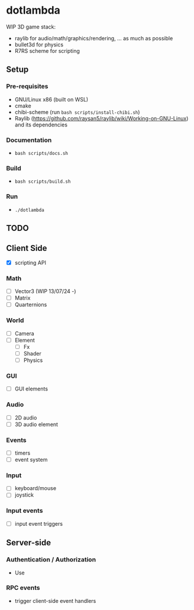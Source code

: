 # dotlambda

WIP 3D game stack:
- raylib for audio/math/graphics/rendering, ... as much as possible
- bullet3d for physics
- R7RS scheme for scripting

## Setup
### Pre-requisites
- GNU/Linux x86 (built on WSL)
- cmake
- chibi-scheme (run `bash scripts/install-chibi.sh`)
- Raylib (https://github.com/raysan5/raylib/wiki/Working-on-GNU-Linux) and its dependencies

### Documentation
- `bash scripts/docs.sh`

### Build
- `bash scripts/build.sh`

### Run
- `./dotlambda`

## TODO
## Client Side
- [x] scripting API
### Math
- [ ] Vector3 (WIP 13/07/24 -)
- [ ] Matrix
- [ ] Quarternions
### World
- [ ] Camera
- [ ] Element
    - [ ] Fx
    - [ ] Shader
    - [ ] Physics
### GUI
- [ ] GUI elements
### Audio
- [ ] 2D audio
- [ ] 3D audio element
### Events
- [ ] timers
- [ ] event system
### Input
- [ ] keyboard/mouse
- [ ] joystick
### Input events
- [ ] input event triggers

## Server-side
### Authentication / Authorization
- Use 
### RPC events
- trigger client-side event handlers
